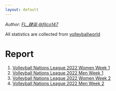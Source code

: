 ```yaml
---
layout: default
---
```

_Author: [FL_肆柒 @filco147](https://www.plurk.com/filco147)_

All statistics are collected from [volleyballworld](https://en.volleyballworld.com/)

# Report
1. [Volleyball Nations League 2022 Women Week 1](stats/vnl-2022_women_week_1_report.html)
2. [Volleyball Nations League 2022 Men Week 1](stats/vnl-2022_men_week_1_report.html)
3. [Volleyball Nations League 2022 Women Week 2](stats/vnl-2022_women_week_2_report.html)
4. [Volleyball Nations League 2022 Men Week 2](stats/vnl-2022_men_week_2_report.html)
